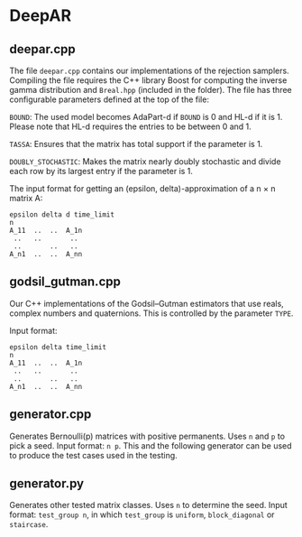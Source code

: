 # DeepAR

## deepar.cpp

The file `deepar.cpp` contains our implementations of the rejection samplers. Compiling the file requires the C++ library Boost for computing the inverse gamma distribution and `Breal.hpp` (included in the folder). The file has three configurable parameters defined at the top of the file: 

`BOUND`: The used model becomes AdaPart-d if `BOUND` is 0 and HL-d if it is 1. Please note that HL-d requires the entries to be between 0 and 1.

`TASSA`: Ensures that the matrix has total support if the parameter is 1.

`DOUBLY_STOCHASTIC`: Makes the matrix nearly doubly stochastic and divide each row by its largest entry if the parameter is 1.

The input format for getting an (epsilon, delta)-approximation of a n × n matrix A:

```
epsilon delta d time_limit
n
A_11  ..  ..  A_1n
 ..   ..       ..
 ..       ..   ..
A_n1  ..  ..  A_nn
```

## godsil_gutman.cpp

Our C++ implementations of the Godsil–Gutman estimators that use reals, complex numbers and quaternions. This is controlled by the parameter `TYPE`.

Input format:

```
epsilon delta time_limit
n
A_11  ..  ..  A_1n
 ..   ..       ..
 ..       ..   ..
A_n1  ..  ..  A_nn
```

## generator.cpp

Generates Bernoulli(p) matrices with positive permanents. Uses `n` and `p` to pick a seed. Input format: `n p`. This and the following generator can be used to produce the test cases used in the testing.

## generator.py

Generates other tested matrix classes. Uses `n` to determine the seed. Input format: `test_group n`, in which `test_group` is `uniform`, `block_diagonal` or `staircase`.
